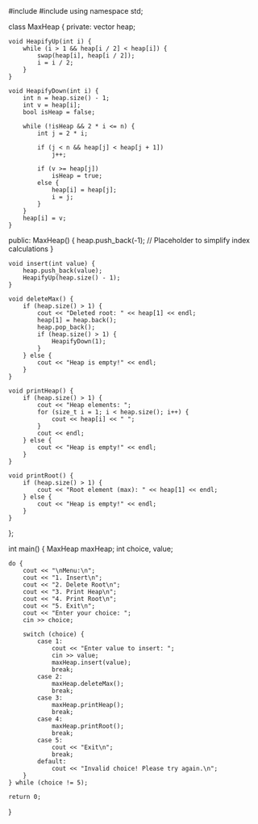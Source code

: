 <!DOCTYPE html>
<html lang="en">
#include <iostream>
#include <vector>
using namespace std;

class MaxHeap {
private:
    vector<int> heap;

    void HeapifyUp(int i) {
        while (i > 1 && heap[i / 2] < heap[i]) {
            swap(heap[i], heap[i / 2]);
            i = i / 2;
        }
    }

    void HeapifyDown(int i) {
        int n = heap.size() - 1;
        int v = heap[i];
        bool isHeap = false;

        while (!isHeap && 2 * i <= n) {
            int j = 2 * i;

            if (j < n && heap[j] < heap[j + 1])
                j++;

            if (v >= heap[j])
                isHeap = true;
            else {
                heap[i] = heap[j];
                i = j;
            }
        }
        heap[i] = v;
    }

public:
    MaxHeap() {
        heap.push_back(-1); // Placeholder to simplify index calculations
    }

    void insert(int value) {
        heap.push_back(value);
        HeapifyUp(heap.size() - 1);
    }

    void deleteMax() {
        if (heap.size() > 1) {
            cout << "Deleted root: " << heap[1] << endl;
            heap[1] = heap.back();
            heap.pop_back();
            if (heap.size() > 1) {
                HeapifyDown(1);
            }
        } else {
            cout << "Heap is empty!" << endl;
        }
    }

    void printHeap() {
        if (heap.size() > 1) {
            cout << "Heap elements: ";
            for (size_t i = 1; i < heap.size(); i++) {
                cout << heap[i] << " ";
            }
            cout << endl;
        } else {
            cout << "Heap is empty!" << endl;
        }
    }

    void printRoot() {
        if (heap.size() > 1) {
            cout << "Root element (max): " << heap[1] << endl;
        } else {
            cout << "Heap is empty!" << endl;
        }
    }
};

int main() {
    MaxHeap maxHeap;
    int choice, value;

    do {
        cout << "\nMenu:\n";
        cout << "1. Insert\n";
        cout << "2. Delete Root\n";
        cout << "3. Print Heap\n";
        cout << "4. Print Root\n";
        cout << "5. Exit\n";
        cout << "Enter your choice: ";
        cin >> choice;

        switch (choice) {
            case 1:
                cout << "Enter value to insert: ";
                cin >> value;
                maxHeap.insert(value);
                break;
            case 2:
                maxHeap.deleteMax();
                break;
            case 3:
                maxHeap.printHeap();
                break;
            case 4:
                maxHeap.printRoot();
                break;
            case 5:
                cout << "Exit\n";
                break;
            default:
                cout << "Invalid choice! Please try again.\n";
        }
    } while (choice != 5);

    return 0;
}
    </textarea>
</body>
</html>
